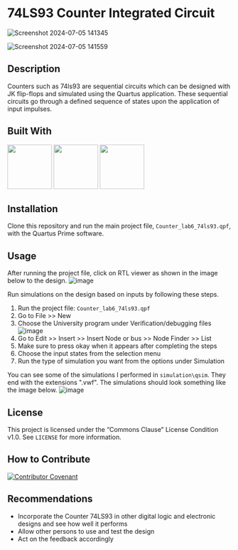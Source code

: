 # 74LS93 Counter Integrated Circuit

![Screenshot 2024-07-05 141345](https://github.com/Osestic/Counter_74LS93/assets/42704298/05da086d-2aba-49e1-8fb0-91285aa36793)

![Screenshot 2024-07-05 141559](https://github.com/Osestic/Counter_74LS93/assets/42704298/c15d0f15-e87a-4226-8d87-023d36e0c7f3)



## Description

Counters such as 74ls93 are sequential circuits which can be designed with JK flip-flops and simulated using the Quartus application. These sequential circuits
go through a defined sequence of states upon the application of input impulses. 
​

## Built With

<img src="https://github.com/Osestic/Counter_74LS93/assets/42704298/b0bd6bc0-3b4e-4e13-84a0-2e33f1cf34ee" width="100"/>


<img src="https://github.com/Osestic/Counter_74LS93/assets/42704298/5474b680-fc7a-431d-9d29-9a068a40c874" width="100"/>

<img src="https://github.com/Osestic/Counter_74LS93/assets/42704298/4b60b35b-471f-4133-b8e4-c176175c3dec" width="100"/>




## Installation
Clone this repository and run the main project file, ```Counter_lab6_74ls93.qpf```, with the Quartus Prime software.


## Usage
After running the project file, click on RTL viewer as shown in the image below to the design.
![image](https://github.com/Osestic/74LS93_Counter_Integrated_Circuit/assets/42704298/3a852e9b-5621-47dd-86cf-41a77100b2eb)

Run simulations on the design based on inputs by  following these steps.
1. Run the project file: ```Counter_lab6_74ls93.qpf```
2. Go to File >> New
3. Choose the University program under Verification/debugging files
   ![image](https://github.com/Osestic/74LS93_Counter_Integrated_Circuit/assets/42704298/a8b8c909-c8fc-4ac6-83ba-5d56f0bc776b)
4. Go to Edit >> Insert >> Insert Node or bus >> Node Finder >> List
5. Make sure to press okay when it appears after completing the steps
6. Choose the input states from the selection menu
7. Run the type of simulation you want from the options under Simulation

You can see some of the simulations I performed in ```simulation\qsim```. They end with the extensions ".vwf".
The simulations should look something like the image below.
![image](https://github.com/Osestic/74LS93_Counter_Integrated_Circuit/assets/42704298/dfed01ed-7550-47cf-aab2-9080b603212b)







## License
This project is licensed under the “Commons Clause” License Condition v1.0. See ```LICENSE``` for more information.


## How to Contribute
[![Contributor Covenant](https://img.shields.io/badge/Contributor%20Covenant-2.1-4baaaa.svg)](code_of_conduct.md)


## Recommendations
- Incorporate the Counter 74LS93 in other digital logic and electronic designs and see how well it performs
- Allow other persons to use and test the design
- Act on the feedback accordingly


